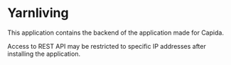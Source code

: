 # Yarnliving

This application contains the backend of the application made for Capida.

Access to REST API may be restricted to specific IP addresses after installing the application. 
